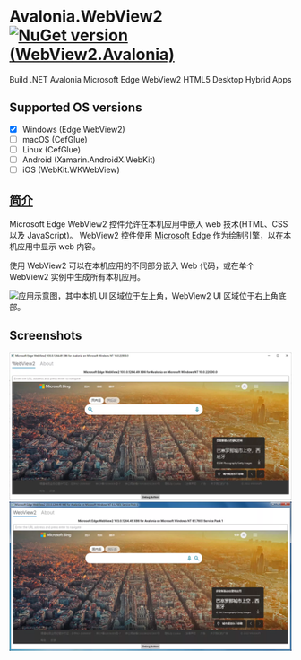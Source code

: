 # Avalonia.WebView2 [![NuGet version (WebView2.Avalonia)](https://img.shields.io/nuget/v/WebView2.Avalonia.svg)](https://www.nuget.org/packages/WebView2.Avalonia/)
Build .NET Avalonia Microsoft Edge WebView2 HTML5 Desktop Hybrid Apps

## Supported OS versions
- [x] Windows (Edge WebView2)
- [ ] macOS (CefGlue)
- [ ] Linux (CefGlue)
- [ ] Android (Xamarin.AndroidX.WebKit)
- [ ] iOS (WebKit.WKWebView)

## [简介](https://docs.microsoft.com/zh-cn/microsoft-edge/webview2)
Microsoft Edge WebView2 控件允许在本机应用中嵌入 web 技术(HTML、CSS 以及 JavaScript)。 WebView2 控件使用 [Microsoft Edge](https://www.microsoftedgeinsider.com) 作为绘制引擎，以在本机应用中显示 web 内容。

使用 WebView2 可以在本机应用的不同部分嵌入 Web 代码，或在单个 WebView2 实例中生成所有本机应用。

![应用示意图，其中本机 UI 区域位于左上角，WebView2 UI 区域位于右上角底部。](https://docs.microsoft.com/zh-cn/microsoft-edge/webview2/media/webview2/what-webview.png)

## Screenshots
![Win11 Sample Screenshot](https://raw.githubusercontent.com/BeyondDimension/Avalonia.WebView2/main/res/screenshots/Avalonia.WebView2.Sample.Win11.webp)  
![Win7 Sample Screenshot](https://raw.githubusercontent.com/BeyondDimension/Avalonia.WebView2/main/res/screenshots/Avalonia.WebView2.Sample.Win7.webp)